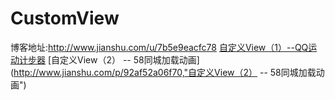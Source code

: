 # CustomView
博客地址:http://www.jianshu.com/u/7b5e9eacfc78
[自定义View（1）--QQ运动计步器](http://www.jianshu.com/p/9e57d84b4497, "自定义View（1）--QQ运动计步器")
[自定义View（2） -- 58同城加载动画](http://www.jianshu.com/p/92af52a06f70,"自定义View（2） -- 58同城加载动画")